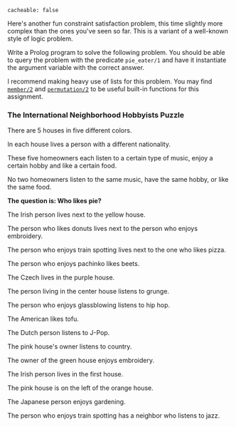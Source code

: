 ```
cacheable: false
```

Here's another fun constraint satisfaction problem, this time slightly more complex than the ones you've seen so far. This is a variant of a well-known style of logic problem.

Write a Prolog program to solve the following problem. You should be able to query the problem with the predicate `pie_eater/1` and have it instantiate the argument variable with the correct answer.

I recommend making heavy use of lists for this problem. You may find [`member/2`](http://www.swi-prolog.org/pldoc/man?predicate=member/2) and  [`permutation/2`](http://www.swi-prolog.org/pldoc/man?predicate=permutation/2) to be useful built-in functions for this assignment.

### The International Neighborhood Hobbyists Puzzle

There are 5 houses in five different colors.

In each house lives a person with a different nationality.

These five homeowners each listen to a certain type of music,
enjoy a certain hobby and like a certain food.

No two homeowners listen to the same music, have the same hobby, or like the same food.

**The question is: Who likes pie?**

The Irish person lives next to the yellow house.

The person who likes donuts lives next to the person who enjoys embroidery.

The person who enjoys train spotting lives next to the one who likes pizza.

The person who enjoys pachinko likes beets.

The Czech lives in the purple house.

The person living in the center house listens to grunge.

The person who enjoys glassblowing listens to hip hop.

The American likes tofu.

The Dutch person listens to J-Pop.

The pink house's owner listens to country.

The owner of the green house enjoys embroidery.

The Irish person lives in the first house.

The pink house is on the left of the orange house.

The Japanese person enjoys gardening.

The person who enjoys train spotting has a neighbor who listens to jazz.

